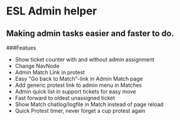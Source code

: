 # ESL Admin helper
## Making admin tasks easier and faster to do.

###Featues
- Show ticket counter with and without admin assignment
- Change NavNode
- Admin Match Link in protest
- Easy "Go back to Match"-link in Admin Match page
- Add generic protest link to admin menu in Matches
- Admin quick list in support tickets for easy move
- Fast forward to oldest unassigned ticket
- Show Match chatlog/logfile in Match instead of page reload
- Quick Protest timer, never forget a cup protest again
